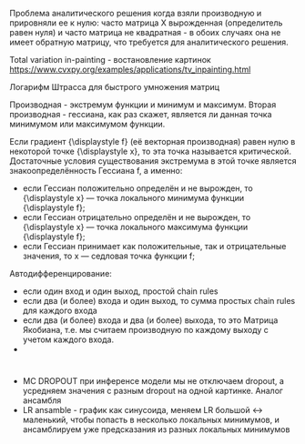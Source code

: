 Проблема аналитического решения когда взяли производную и прировняли ее к нулю: часто матрица X вырожденная (определитель равен нуля) и часто матрица не квадратная - 
в обоих случаях она не имеет обратную матрицу, что требуется для аналитического решения.

Total variation in-painting - востановление картинок
https://www.cvxpy.org/examples/applications/tv_inpainting.html


Логарифм Штрасса для быстрого умножения матриц

Производная - экстремум функции и минимум и максимум. Вторая производная - гессиана, как раз скажет, является ли данная точка минимумом или максимумом функции.

Если градиент {\displaystyle f} (её векторная производная) равен нулю в некоторой точке {\displaystyle x}, то эта точка называется критической. Достаточные условия существования экстремума в этой точке является знакоопределённость Гессиана f, а именно:

* если Гессиан положительно определён и не вырожден, то {\displaystyle x} — точка локального минимума функции {\displaystyle f};
* если Гессиан отрицательно определён и не вырожден, то {\displaystyle x} — точка локального максимума функции {\displaystyle f};
* если Гессиан принимает как положительные, так и отрицательные значения, то x — седловая точка функции f;

Автодифференцирование:

* если один вход и один выход, простой chain rules
* если два (и более) входа и один выход, то сумма простых chain rules для каждого входа
* если два (и более) входа и два (и более) выхода, то это Матрица Якобиана, т.е. мы считаем производную по каждому выходу с учетом каждого входа.
* 


# 
* MC DROPOUT при инференсе модели мы не отключаем dropout, а усредняем значения с разным dropout на одной картинке. Аналог ансамбля
* LR ansamble - график как синусоида, меняем LR большой <-> маленький, чтобы попасть в несколько локальных минимумов, и ансамблируем уже предсказания из разных локальных минимумов
